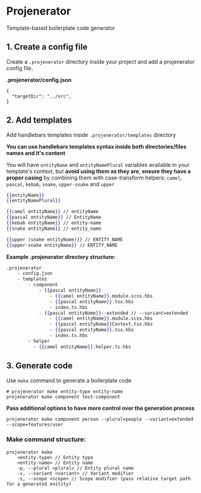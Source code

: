 # Projenerator
Template-based boilerplate code generator

## 1. Create a config file
Create a `.projenerator` directory inside your project and add a projenerator config file.

**.projenerator/config.json**
```
{
  "targetDir": "../src",
}
```

## 2. Add templates
Add handlebars templates inside `.projenerator/templates` directory

**You can use handlebars templates syntax inside both directories/files names and it's content**

You will have `entityName` and `entityNamePlural` variables available in your template's context, 
but **avoid using them as they are**, **ensure they have a proper casing** by combining them with case-transform helpers: 
`camel`, `pascal`, `kebab`, `snake`, `upper-snake` and `upper`

```handlebars
{{entityName}}
{{entityNamePlural}}

{{camel entityName}} // entityName
{{pascal entityName}} // EntityName
{{kebab entityName}} // entity-name
{{snake entityName}} // entity_name

{{upper (snake entityName)}} // ENTITY_NAME
{{upper-snake entityName}} // ENTITY_NAME
```
**Example .projenerator directory structure:**
```handlebars
.projenerator
    - config.json
    - templates
        - component
            - {{pascal entityName}}
                - {{camel entityName}}.module.scss.hbs
                - {{pascal entityName}}.tsx.hbs
                - index.ts.hbs
            - {{pascal entityName}}--extended // --variant=extended
                - {{camel entityName}}.module.scss.hbs
                - {{pascal entityName}}Context.tsx.hbs
                - {{pascal entityName}}.tsx.hbs
                - index.ts.hbs
        - helper
          - {{camel entityName}}.helper.ts.hbs
```

## 3. Generate code
Use `make` command to generate a boilerplate code
```
# projenerator make entity-type entity-name
projenerator make component test-component
```
**Pass additional options to have more control over the generation process**
```
projenerator make component person --plural=people --variant=extended --scope=features/user
```

### Make command structure:
```
projenerator make
    <entity-type> // Entity type
    <entity-name> // Entity name
    -p, --plural <plural> // Entity plural name
    -v, --variant <variant> // Variant modifier
    -s, --scope <scope> // Scope modifier (pass relative target path for a generated enitity)
```
